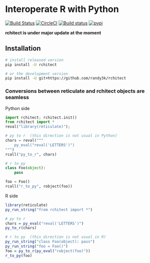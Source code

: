 # Interoperate R with Python

[![Build Status](https://travis-ci.org/randy3k/rchitect.svg?branch=master)](https://travis-ci.org/randy3k/rchitect)
[![CircleCI](https://circleci.com/gh/randy3k/rchitect/tree/master.svg?style=shield)](https://circleci.com/gh/randy3k/rchitect/tree/master)
[![Build status](https://ci.appveyor.com/api/projects/status/4o9m8q61m755xc2a/branch/master?svg=true)](https://ci.appveyor.com/project/randy3k/rchitect/branch/master)
[![pypi](https://img.shields.io/pypi/v/rchitect.svg)](https://pypi.org/project/rchitect/)


**rchitect is under major update at the moment**

## Installation

```sh
# install released version
pip install -U rchitect

# or the development version
pip install -U git+https://github.com/randy3k/rchitect
```


### Conversions between reticulate and rchitect objects are seamless

Python side

```py
import rchitect; rchitect.init()
from rchitect import *
reval("library(reticulate)");

# py to r  (this direction is not usual in Python)
chars = reval("""
    py_eval("reval('LETTERS')")
""")
rcall("py_to_r", chars)

# r to py
class Foo(object):
    pass

foo = Foo()
rcall("r_to_py", robject(foo))
```

R side

```r
library(reticulate)
py_run_string("from rchitect import *")

# py to r
chars = py_eval("reval('LETTERS')")
py_to_r(chars)

# r to py  (this direction is not usual in R)
py_run_string("class Foo(object): pass")
py_run_string("foo = Foo()")
foo = py_to_r(py_eval("robject(foo)"))
r_to_py(foo)
```
